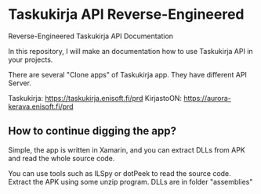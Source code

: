 # Taskukirja API Reverse-Engineered
Reverse-Engineered Taskukirja API Documentation

In this repository, I will make an documentation how to use Taskukirja API in your projects.

There are several "Clone apps" of Taskukirja app. They have different API Server.

Taskukirja: https://taskukirja.enisoft.fi/prd
KirjastoON: https://aurora-kerava.enisoft.fi/prd


## How to continue digging the app?

Simple, the app is written in Xamarin, and you can extract DLLs from APK and read the whole source code.

You can use tools such as ILSpy or dotPeek to read the source code.
Extract the APK using some unzip program. DLLs are in folder "assemblies"
